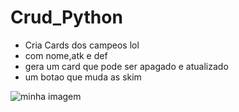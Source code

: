 # Crud_Python
- Cria Cards dos campeos lol
- com nome,atk e def
- gera um card que pode ser apagado e atualizado
- um botao que muda as skim

![minha imagem](url)
